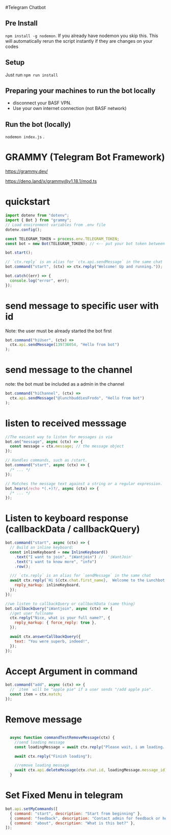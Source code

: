 #Telegram Chatbot

## Pre Install

`npm install -g nodemon`. If you already have nodemon you skip this. This will automatically rerun the script instantly if they are changes on your codes

## Setup

Just run `npm run install`

## Preparing your machines to run the bot locally

- disconnect your BASF VPN.
- Use your own internet connection (not BASF network)

## Run the bot (locally)

`nodemon index.js` .

# GRAMMY (Telegram Bot Framework)

https://grammy.dev/

https://deno.land/x/grammy@v1.18.1/mod.ts

# quickstart

```javascript
import dotenv from "dotenv";
import { Bot } from "grammy";
// Load environment variables from .env file
dotenv.config();

const TELEGRAM_TOKEN = process.env.TELEGRAM_TOKEN;
const bot = new Bot(TELEGRAM_TOKEN); // <-- put your bot token between the "" (https://t.me/BotFather)

bot.start();

// `ctx.reply` is an alias for `ctx.api.sendMessage` in the same chat
bot.command("start", (ctx) => ctx.reply("Welcome! Up and running."));

bot.catch((err) => {
  console.log("error", err);
});
```

# send message to specific user with id

Note: the user must be already started the bot first

```javascript
bot.command("hiUser", (ctx) =>
  ctx.api.sendMessage(139736054, "Hello from bot")
);
```

# send message to the channel

note: the bot must be included as a admin in the channel

```javascript
bot.command("hiChannel", (ctx) =>
  ctx.api.sendMessage("@lunchbuddiesFrodo", "Hello from bot")
);
```

# listen to received messsage

```javascript
//The easiest way to listen for messages is via
bot.on("message", async (ctx) => {
  const message = ctx.message; // the message object
});

// Handles commands, such as /start.
bot.command("start", async (ctx) => {
  /* ... */
});

// Matches the message text against a string or a regular expression.
bot.hears(/echo *(.+)?/, async (ctx) => {
  /* ... */
});
```

# Listen to keyboard response (callbackData / callbackQuery)

```javascript
bot.command("start", async (ctx) => {
  // Build an inline keyboard:
  const inlineKeyboard = new InlineKeyboard()
    .text("I want to join", "iWantjoin") //  'iWantJoin'
    .text("i want to know more", "info")
    .row();

  /// `ctx.reply` is an alias for `sendMessage` in the same chat
  await ctx.reply(`Hi ${ctx.chat.first_name},  Welcome to the Lunchbot! 🤝`, {
    reply_markup: inlineKeyboard,
  });
});

//we listen to callbackQuery or callbackData (same thing)
bot.callbackQuery("iWantjoin", async (ctx) => {
  //get user fullname
  ctx.reply("Nice, what is your full name?", {
    reply_markup: { force_reply: true },
  });

  await ctx.answerCallbackQuery({
    text: "You were superb, indeed!",
  });
});
```

# Accept Argument in command

```javascript
bot.command("add", async (ctx) => {
  // `item` will be "apple pie" if a user sends "/add apple pie".
  const item = ctx.match;
});
```


# Remove message
```javascript

  async function commandTestRemoveMessage(ctx) {
    //send loading message
    const loadingMessage = await ctx.reply("Please wait, i am loading..");

    await ctx.reply("Finish loading");

    //remove loading message
    await ctx.api.deleteMessage(ctx.chat.id, loadingMessage.message_id);
  }

```

# Set Fixed Menu in telegram

```javascript
bot.api.setMyCommands([
  { command: "start", description: "Start from beginning" },
  { command: "feedback", description: "Contact admin for feedback or help" },
  { command: "about", description: "What is this bot?" },
]);
```
